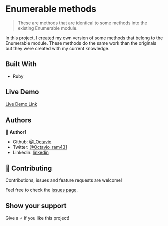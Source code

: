 # Enumerable methods

> These are methods that are identical to some methods into the existing Enumerable module.

In this project, I created my own version of some methods that belong to the Enumerable module.
These methods do the same work than the originals but they were created with my current knowledge. 

## Built With

- Ruby

## Live Demo

[Live Demo Link](https://livedemo.com)

## Authors

👤 **Author1**

- Github: [@LOctavio](https://github.com/LOctavio)
- Twitter: [@Octavio_ram431](https://twitter.com/Octavio_ram431)
- Linkedin: [linkedin](https://www.linkedin.com/in/luis-octavio-ramirez-cruz)


## 🤝 Contributing

Contributions, issues and feature requests are welcome!

Feel free to check the [issues page](https://github.com/LOctavio/enumerable-methods/issues).

## Show your support

Give a ⭐️ if you like this project!

